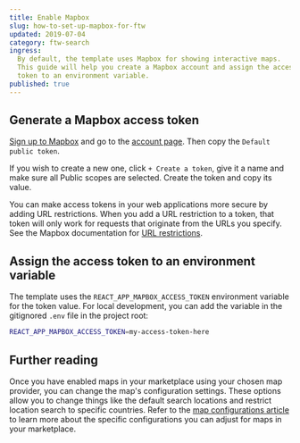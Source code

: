 ```yaml
---
title: Enable Mapbox
slug: how-to-set-up-mapbox-for-ftw
updated: 2019-07-04
category: ftw-search
ingress:
  By default, the template uses Mapbox for showing interactive maps.
  This guide will help you create a Mapbox account and assign the access
  token to an environment variable.
published: true
---
```


## Generate a Mapbox access token

[Sign up to Mapbox](https://account.mapbox.com/auth/signup/) and go to
the [account page](https://account.mapbox.com/). Then copy the
`Default public token`.

If you wish to create a new one, click `+ Create a token`, give it a
name and make sure all Public scopes are selected. Create the token and
copy its value.

You can make access tokens in your web applications more secure by
adding URL restrictions. When you add a URL restriction to a token, that
token will only work for requests that originate from the URLs you
specify. See the Mapbox documentation for
[URL restrictions](https://docs.mapbox.com/accounts/overview/tokens/#url-restrictions).

## Assign the access token to an environment variable

The template uses the `REACT_APP_MAPBOX_ACCESS_TOKEN` environment
variable for the token value. For local development, you can add the
variable in the gitignored `.env` file in the project root:

```bash
REACT_APP_MAPBOX_ACCESS_TOKEN=my-access-token-here
```

## Further reading

Once you have enabled maps in your marketplace using your chosen map
provider, you can change the map's configuration settings. These options
allow you to change things like the default search locations and
restrict location search to specific countries. Refer to the
[map configurations article](ftw/configure-maps/) to learn more about
the specific configurations you can adjust for maps in your marketplace.
